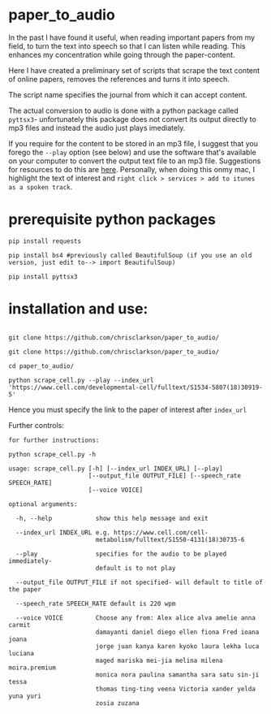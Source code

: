 # paper_to_audio

In the past I have found it useful, when reading important papers from my field, to turn the text into speech 
so that I can listen while reading. This enhances my concentration while going through the paper-content.

Here I have created a preliminary set of scripts that scrape the text content of online papers, 
removes the references and turns it into speech.

The script name specifies the journal from which it can accept content.

The actual conversion to audio is done with a python package called `pyttsx3`- unfortunately 
this package does not convert its output directly to mp3 files and instead the audio just plays imediately.

If you require for the content to be stored in an mp3 file, I suggest that you forego the `--play` option 
(see below) and use the software that's available on your computer to convert the output text file to an 
mp3 file. Suggestions for resources to do this are [here](https://alternativeto.net/software/text-to-mp3-converter/).
Personally, when doing this onmy mac, I highlight the text of interest and `right click > services > add to itunes as a spoken track`.


# prerequisite python packages
```
pip install requests

pip install bs4 #previously called BeautifulSoup (if you use an old version, just edit to--> import BeautifulSoup) 

pip install pyttsx3
```

# installation and use:

```

git clone https://github.com/chrisclarkson/paper_to_audio/

git clone https://github.com/chrisclarkson/paper_to_audio/

cd paper_to_audio/

python scrape_cell.py --play --index_url 'https://www.cell.com/developmental-cell/fulltext/S1534-5807(18)30919-5'
```
Hence you must specify the link to the paper of interest after `index_url`

Further controls:

```
for further instructions:

python scrape_cell.py -h

usage: scrape_cell.py [-h] [--index_url INDEX_URL] [--play]
                      [--output_file OUTPUT_FILE] [--speech_rate SPEECH_RATE]
                      [--voice VOICE]

optional arguments:

  -h, --help            show this help message and exit
  
  --index_url INDEX_URL e.g. https://www.cell.com/cell-
                        metabolism/fulltext/S1550-4131(18)30735-6
                        
  --play                specifies for the audio to be played immediately-
                        default is to not play
                        
  --output_file OUTPUT_FILE if not specified- will default to title of the paper
  
  --speech_rate SPEECH_RATE default is 220 wpm
  
  --voice VOICE         Choose any from: Alex alice alva amelie anna carmit
                        damayanti daniel diego ellen fiona Fred ioana joana
                        jorge juan kanya karen kyoko laura lekha luca luciana
                        maged mariska mei-jia melina milena moira.premium
                        monica nora paulina samantha sara satu sin-ji tessa
                        thomas ting-ting veena Victoria xander yelda yuna yuri
                        zosia zuzana
  ```
                        
